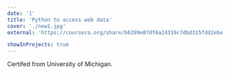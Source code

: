 ```yaml
---
date: '1'
title: 'Python to access web data'
cover: './new1.jpg'
external: 'https://coursera.org/share/b6399e87df6a24319c7dbd315fdd2ebe'

showInProjects: true
---
```


Certifed from University of Michigan.

